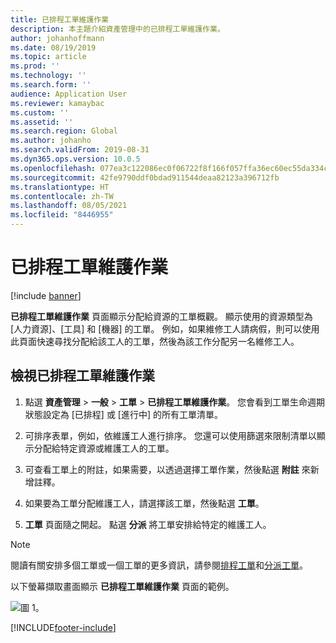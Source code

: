 ```yaml
---
title: 已排程工單維護作業
description: 本主題介紹資產管理中的已排程工單維護作業。
author: johanhoffmann
ms.date: 08/19/2019
ms.topic: article
ms.prod: ''
ms.technology: ''
ms.search.form: ''
audience: Application User
ms.reviewer: kamaybac
ms.custom: ''
ms.assetid: ''
ms.search.region: Global
ms.author: johanho
ms.search.validFrom: 2019-08-31
ms.dyn365.ops.version: 10.0.5
ms.openlocfilehash: 077ea3c122086ec0f06722f8f166f057ffa36ec60ec55da334c9b563210b362b
ms.sourcegitcommit: 42fe9790ddf0bdad911544deaa82123a396712fb
ms.translationtype: HT
ms.contentlocale: zh-TW
ms.lasthandoff: 08/05/2021
ms.locfileid: "8446955"
---
```

# <a name="scheduled-work-order-maintenance-jobs"></a>已排程工單維護作業

[!include [banner](../../includes/banner.md)]

 

**已排程工單維護作業** 頁面顯示分配給資源的工單概觀。 顯示使用的資源類型為 [人力資源]、[工具] 和 [機器] 的工單。 例如，如果維修工人請病假，則可以使用此頁面快速尋找分配給該工人的工單，然後為該工作分配另一名維修工人。

## <a name="view-scheduled-work-order-maintenance-jobs"></a>檢視已排程工單維護作業

1. 點選 **資產管理** > **一般** > **工單** > **已排程工單維護作業**。 您會看到工單生命週期狀態設定為 [已排程] 或 [進行中] 的所有工單清單。

2. 可排序表單，例如，依維護工人進行排序。 您還可以使用篩選來限制清單以顯示分配給特定資源或維護工人的工單。

3. 可查看工單上的附註，如果需要，以透過選擇工單作業，然後點選 **附註** 來新增註釋。

4. 如果要為工單分配維護工人，請選擇該工單，然後點選 **工單**。

5. **工單** 頁面隨之開起。 點選 **分派** 將工單安排給特定的維護工人。

>[!NOTE]
>閱讀有關安排多個工單或一個工單的更多資訊，請參閱[排程工單](../work-order-scheduling/schedule-work-orders.md)和[分派工單](../work-order-scheduling/dispatch-work-order.md)。

以下螢幕擷取畫面顯示 **已排程工單維護作業** 頁面的範例。

![圖 1。](media/07-work-order-scheduling.png)



[!INCLUDE[footer-include](../../../includes/footer-banner.md)]